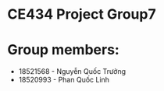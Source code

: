 # CE434 Project Group7

# Group members:
- 18521568 - Nguyễn Quốc Trưởng
- 18520993 - Phan Quốc Linh
